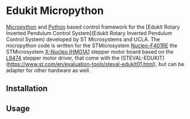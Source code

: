 # Edukit Micropython
[Micropython](https://micropython.org) and [Python](https://www.python.org) based control framework for the [Edukit Rotary Inverted Pendulum Control System](Edukit Rotary Inverted Pendulum Control System) developed by ST Microsystems and UCLA. The micropython code is written for the STMicrosystem [Nucleo-F401RE](https://www.st.com/en/evaluation-tools/nucleo-f401re.html) the STMicrosystem [X-Nucleo IHM01A1](https://www.st.com/en/ecosystems/x-nucleo-ihm01a1.html) stepper motor board based on the [L6474](https://www.st.com/en/motor-drivers/l6474.html) stepper motor driver, that come with the (STEVAL-EDUKIT](https://www.st.com/en/evaluation-tools/steval-edukit01.html), but can be adapter for other hardware as well.

## Installation


## Usage




